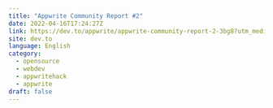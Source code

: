 ```yaml
---
title: "Appwrite Community Report #2"
date: 2022-04-16T17:24:27Z
link: https://dev.to/appwrite/appwrite-community-report-2-3bg8?utm_medium=RSS&utm_source=news.12bit.vn
site: dev.to
language: English
category:
  - opensource
  - webdev
  - appwritehack
  - appwrite
draft: false
---
```

